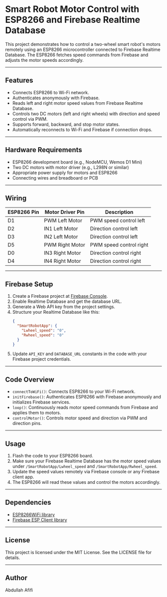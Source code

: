 
# Smart Robot Motor Control with ESP8266 and Firebase Realtime Database

This project demonstrates how to control a two-wheel smart robot's motors remotely using an ESP8266 microcontroller connected to Firebase Realtime Database. The ESP8266 fetches speed commands from Firebase and adjusts the motor speeds accordingly.

---

## Features

- Connects ESP8266 to Wi-Fi network.
- Authenticates anonymously with Firebase.
- Reads left and right motor speed values from Firebase Realtime Database.
- Controls two DC motors (left and right wheels) with direction and speed control via PWM.
- Supports forward, backward, and stop motor states.
- Automatically reconnects to Wi-Fi and Firebase if connection drops.

---

## Hardware Requirements

- ESP8266 development board (e.g., NodeMCU, Wemos D1 Mini)
- Two DC motors with motor driver (e.g., L298N or similar)
- Appropriate power supply for motors and ESP8266
- Connecting wires and breadboard or PCB

---

## Wiring

| ESP8266 Pin | Motor Driver Pin         | Description             |
|-------------|-------------------------|-------------------------|
| D1          | PWM Left Motor           | PWM speed control left  |
| D2          | IN1 Left Motor           | Direction control left  |
| D3          | IN2 Left Motor           | Direction control left  |
| D5          | PWM Right Motor          | PWM speed control right |
| D0          | IN3 Right Motor          | Direction control right |
| D4          | IN4 Right Motor          | Direction control right |

---

## Firebase Setup

1. Create a Firebase project at [Firebase Console](https://console.firebase.google.com/).
2. Enable Realtime Database and get the database URL.
3. Generate a Web API key from the project settings.
4. Structure your Realtime Database like this:
    ```json
    {
      "SmartRobotApp": {
        "Lwheel_speed": "0",
        "Rwheel_speed": "0"
      }
    }
    ```
5. Update `API_KEY` and `DATABASE_URL` constants in the code with your Firebase project credentials.

---

## Code Overview

- `connectToWiFi()`: Connects ESP8266 to your Wi-Fi network.
- `initFirebase()`: Authenticates ESP8266 with Firebase anonymously and initializes Firebase services.
- `loop()`: Continuously reads motor speed commands from Firebase and applies them to motors.
- `controlMotor()`: Controls motor speed and direction via PWM and direction pins.

---

## Usage

1. Flash the code to your ESP8266 board.
2. Make sure your Firebase Realtime Database has the motor speed values under `/SmartRobotApp/Lwheel_speed` and `/SmartRobotApp/Rwheel_speed`.
3. Update the speed values remotely via Firebase console or any Firebase client app.
4. The ESP8266 will read these values and control the motors accordingly.

---

## Dependencies

- [ESP8266WiFi library](https://github.com/esp8266/Arduino)
- [Firebase ESP Client library](https://github.com/FirebaseExtended/firebase-esp-client)

---

## License

This project is licensed under the MIT License. See the LICENSE file for details.

---

## Author

Abdullah Afifi
